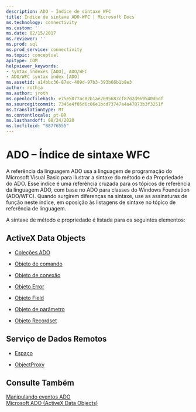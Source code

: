 ```yaml
---
description: ADO – Índice de sintaxe WFC
title: Índice de sintaxe ADO-WFC | Microsoft Docs
ms.technology: connectivity
ms.custom: ''
ms.date: 02/15/2017
ms.reviewer: ''
ms.prod: sql
ms.prod_service: connectivity
ms.topic: conceptual
apitype: COM
helpviewer_keywords:
- syntax indexes [ADO], ADO/WFC
- ADO/WFC syntax index [ADO]
ms.assetid: a14bbc36-87ec-409d-97b3-393b66b1b8e3
author: rothja
ms.author: jroth
ms.openlocfilehash: e75e5077ac82b1ae2095683cf87d2d969540dbdf
ms.sourcegitcommit: 7345e4f05d6c06e1bcd73747a4a47873b3f3251f
ms.translationtype: MT
ms.contentlocale: pt-BR
ms.lasthandoff: 08/24/2020
ms.locfileid: "88776555"
---
```

# <a name="ado---wfc-syntax-index"></a>ADO – Índice de sintaxe WFC
A referência da linguagem ADO usa a linguagem de programação do Microsoft Visual Basic para ilustrar a sintaxe do método e da Propriedade do ADO. Esse índice é uma referência cruzada para os tópicos de referência da linguagem ADO, com base no ADO para classes do Windows Foundation (ADO/WFC). Quando surgirem diferenças na sintaxe, use as assinaturas de função neste índice, em oposição às listagens de sintaxe no tópico de referência de linguagem.  
  
 A sintaxe de método e propriedade é listada para os seguintes elementos:  
  
## <a name="activex-data-objects"></a>ActiveX Data Objects  
  
-   [Coleções ADO](./collections-ado-wfc-syntax.md)  
  
-   [Objeto de comando](./command-ado-wfc-syntax.md)  
  
-   [Objeto de conexão](./connection-ado-wfc-syntax.md)  
  
-   [Objeto Error](./error-ado-wfc-syntax.md)  
  
-   [Objeto Field](./field-ado-wfc-syntax.md)  
  
-   [Objeto de parâmetro](./parameter-ado-wfc-syntax.md)  
  
-   [Objeto Recordset](./recordset-ado-wfc-syntax.md)  
  
## <a name="remote-data-service"></a>Serviço de Dados Remotos  
  
-   [Espaço](./dataspace-ado-wfc-syntax.md)  
  
-   [ObjectProxy](./objectproxy-ado-wfc-syntax.md)  
  
## <a name="see-also"></a>Consulte Também  
 [Manipulando eventos ADO](../../guide/data/handling-ado-events.md)   
 [Microsoft ADO (ActiveX Data Objects)](../../microsoft-activex-data-objects-ado.md)